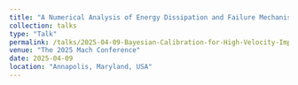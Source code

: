```yaml
---
title: "A Numerical Analysis of Energy Dissipation and Failure Mechanisms in Magnesium Alloys Subjected to High-Velocity Impact"
collection: talks
type: "Talk"
permalink: /talks/2025-04-09-Bayesian-Calibration-for-High-Velocity-Impact-Problems-through-Ensemble-Based-Data-Assimilation
venue: "The 2025 Mach Conference"
date: 2025-04-09
location: "Annapolis, Maryland, USA"
---
```

